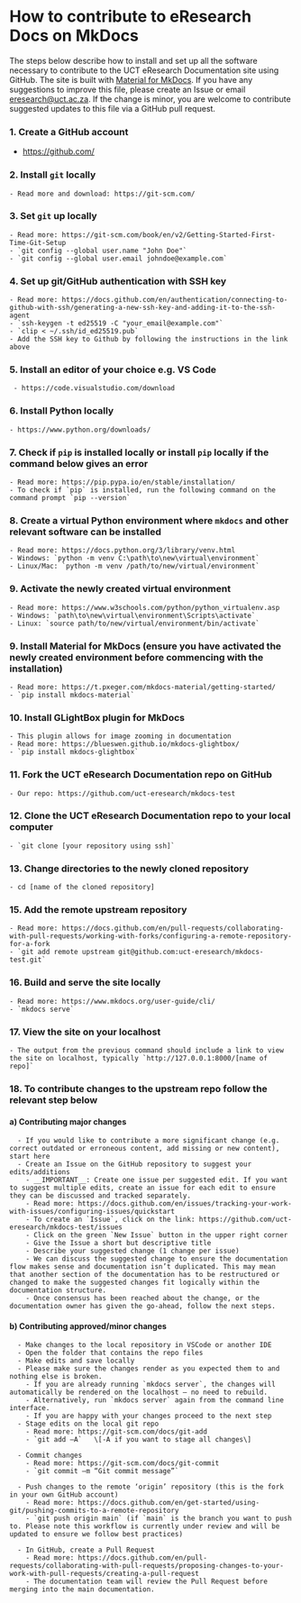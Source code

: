 # How to contribute to eResearch Docs on MkDocs 

The steps below describe how to install and set up all the software necessary to contribute to the UCT eResearch Documentation site using GitHub. The site is built with [Material for MkDocs](https://squidfunk.github.io/mkdocs-material/).
If you have any suggestions to improve this file, please create an Issue or email [eresearch@uct.ac.za](mailto:eresearch@uct.ac.za). If the change is minor, you are welcome to contribute suggested updates to this file via a GitHub pull request.


### 1. Create a GitHub account
   - https://github.com/  

### 2. Install `git` locally
    - Read more and download: https://git-scm.com/ 

### 3. Set `git` up locally
    - Read more: https://git-scm.com/book/en/v2/Getting-Started-First-Time-Git-Setup  
    - `git config --global user.name "John Doe"`
    - `git config --global user.email johndoe@example.com`

### 4. Set up git/GitHub authentication with SSH key
    - Read more: https://docs.github.com/en/authentication/connecting-to-github-with-ssh/generating-a-new-ssh-key-and-adding-it-to-the-ssh-agent  
    - `ssh-keygen -t ed25519 -C "your_email@example.com"`
    - `clip < ~/.ssh/id_ed25519.pub`
    - Add the SSH key to Github by following the instructions in the link above

### 5. Install an editor of your choice e.g. VS Code
     - https://code.visualstudio.com/download  

### 6. Install Python locally
    - https://www.python.org/downloads/  

### 7. Check if  `pip` is installed locally or install `pip` locally if the command below gives an error
    - Read more: https://pip.pypa.io/en/stable/installation/
    - To check if `pip` is installed, run the following command on the command prompt `pip --version` 

### 8. Create a virtual Python environment where `mkdocs` and other relevant software can be installed
    - Read more: https://docs.python.org/3/library/venv.html  
    - Windows: `python -m venv C:\path\to\new\virtual\environment` 
    - Linux/Mac: `python -m venv /path/to/new/virtual/environment`

### 9. Activate the newly created virtual environment
    - Read more: https://www.w3schools.com/python/python_virtualenv.asp
    - Windows: `path\to\new\virtual\environment\Scripts\activate`
    - Linux: `source path/to/new/virtual/environment/bin/activate`
   
### 9. Install Material for MkDocs (__ensure you have activated the newly created environment before commencing with the installation__)
    - Read more: https://t.pxeger.com/mkdocs-material/getting-started/
    - `pip install mkdocs-material`

### 10. Install GLightBox plugin for MkDocs
    - This plugin allows for image zooming in documentation
    - Read more: https://blueswen.github.io/mkdocs-glightbox/
    - `pip install mkdocs-glightbox`
 
### 11. Fork the UCT eResearch Documentation repo on GitHub
    - Our repo: https://github.com/uct-eresearch/mkdocs-test  

### 12. Clone the UCT eResearch Documentation repo to your local computer
    - `git clone [your repository using ssh]`
   
### 13. Change directories to the newly cloned repository
    - cd [name of the cloned repository]

### 15. Add the remote upstream repository
    - Read more: https://docs.github.com/en/pull-requests/collaborating-with-pull-requests/working-with-forks/configuring-a-remote-repository-for-a-fork
    - `git add remote upstream git@github.com:uct-eresearch/mkdocs-test.git`

### 16.  Build and serve the site locally
    - Read more: https://www.mkdocs.org/user-guide/cli/
    - `mkdocs serve`

### 17. View the site on your localhost
    - The output from the previous command should include a link to view the site on localhost, typically `http://127.0.0.1:8000/[name of repo]`
   
### 18. To contribute changes to the upstream repo follow the relevant step below

####    a) Contributing major changes 

      - If you would like to contribute a more significant change (e.g. correct outdated or erroneous content, add missing or new content), start here 
      - Create an Issue on the GitHub repository to suggest your edits/additions
        - __IMPORTANT__: Create one issue per suggested edit. If you want to suggest multiple edits, create an issue for each edit to ensure they can be discussed and tracked separately.
        - Read more: https://docs.github.com/en/issues/tracking-your-work-with-issues/configuring-issues/quickstart  
        - To create an `Issue`, click on the link: https://github.com/uct-eresearch/mkdocs-test/issues
        - Click on the green `New Issue` button in the upper right corner
        - Give the Issue a short but descriptive title
        - Describe your suggested change (1 change per issue)
        - We can discuss the suggested change to ensure the documentation flow makes sense and documentation isn’t duplicated. This may mean that another section of the documentation has to be restructured or changed to make the suggested changes fit logically within the documentation structure.
        - Once consensus has been reached about the change, or the documentation owner has given the go-ahead, follow the next steps. 

####    b) Contributing approved/minor changes 

      - Make changes to the local repository in VSCode or another IDE
      - Open the folder that contains the repo files
      - Make edits and save locally
      - Please make sure the changes render as you expected them to and nothing else is broken.
        - If you are already running `mkdocs server`, the changes will automatically be rendered on the localhost – no need to rebuild.
        - Alternatively, run `mkdocs server` again from the command line interface. 
        - If you are happy with your changes proceed to the next step 
      - Stage edits on the local git repo 
        - Read more: https://git-scm.com/docs/git-add
        - `git add –A`   \[-A if you want to stage all changes\] 

      - Commit changes
        - Read more: https://git-scm.com/docs/git-commit 
        - `git commit –m “Git commit message”`

      - Push changes to the remote ‘origin’ repository (this is the fork in your own GitHub account) 
        - Read more: https://docs.github.com/en/get-started/using-git/pushing-commits-to-a-remote-repository 
        - `git push origin main` (if `main` is the branch you want to push to. Please note this workflow is currently under review and will be updated to ensure we follow best practices)

      - In GitHub, create a Pull Request 
        - Read more: https://docs.github.com/en/pull-requests/collaborating-with-pull-requests/proposing-changes-to-your-work-with-pull-requests/creating-a-pull-request  
        - The documentation team will review the Pull Request before merging into the main documentation. 

